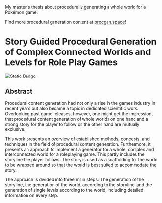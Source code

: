 My master's thesis about procedurally generating a whole world for a Pokémon game.

Find more procedural generation content at [procgen.space](https://procgen.space/resources)!

# Story Guided Procedural Generation of Complex Connected Worlds and Levels for Role Play Games

[![Static Badge](https://img.shields.io/badge/Thesis-PDF-orange)](/thesis-beyer.pdf)

## Abstract

Procedural content generation had not only a rise in the games industry in recent years
but also became a topic in dedicated scientific work. Overlooking past game releases,
however, one might get the impression, that procedural content generation of whole
worlds on one hand and a strong story for the player to follow on the other hand are
mutually exclusive.

This work presents an overview of established methods, concepts, and techniques
in the field of procedural content generation. Furthermore, it presents an approach
to implement a generator for a whole, complex and interconnected world for a roleplaying game. This partly includes the storyline the player follows. The story is used
as a scaffolding for the world to be wrapped around so that the world is best suited to
accommodate the story.

The approach is divided into three main steps: The generation of the storyline, the
generation of the world, according to the storyline, and the generation of single levels
according to the world, including detailed information on every step.
